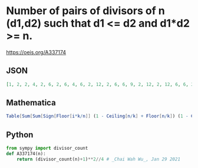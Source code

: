# Number of pairs of divisors of n \(d1,d2\) such that d1 <\= d2 and d1\*d2 \>\= n\.
https://oeis.org/A337174
## JSON
```JSON
[1, 2, 2, 4, 2, 6, 2, 6, 4, 6, 2, 12, 2, 6, 6, 9, 2, 12, 2, 12, 6, 6, 2, 20, 4, 6, 6, 12, 2, 20, 2, 12, 6, 6, 6, 25, 2, 6, 6, 20, 2, 20, 2, 12, 12, 6, 2, 30, 4, 12, 6, 12, 2, 20, 6, 20, 6, 6, 2, 42, 2, 6, 12, 16, 6, 20, 2, 12, 6, 20, 2, 42, 2, 6, 12, 12, 6, 20, 2, 30, 9, 6, 2]
```
## Mathematica
```Mathematica
Table[Sum[Sum[Sign[Floor[i*k/n]] (1 - Ceiling[n/k] + Floor[n/k]) (1 - Ceiling[n/i] + Floor[n/i]), {i, k}], {k, n}], {n, 100}]
```
## Python
```Python
from sympy import divisor_count
def A337174(n):
    return (divisor_count(n)+1)**2//4 # _Chai Wah Wu_, Jan 29 2021
```

